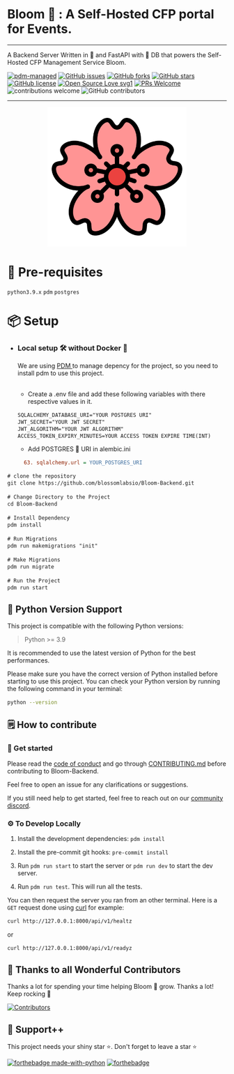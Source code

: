 # Bloom 🌺 : A Self-Hosted CFP portal for Events.

<hr>
A Backend Server Written in 🐍 and FastAPI with 🐘 DB that powers the Self-Hosted CFP Management Service Bloom.

[![pdm-managed](https://img.shields.io/badge/pdm-managed-blueviolet)](https://pdm.fming.dev)
[![GitHub issues](https://img.shields.io/github/issues/blossomlabsio/Bloom-Backend)](https://github.com/blossomlabsio/Bloom-Backend)
[![GitHub forks](https://img.shields.io/github/forks/blossomlabsio/Bloom-Backend)](https://github.com/blossomlabsio/Bloom-Backend)
[![GitHub stars](https://img.shields.io/github/stars/blossomlabsio/Bloom-Backend)](https://github.com/blossomlabsio/Bloom-Backend/stargazers)
[![GitHub license](https://img.shields.io/github/license/blossomlabsio/Bloom-Backend)](https://github.com/blossomlabsio/Bloom-Backend/blob/main/LICENSE)
[![Open Source Love svg1](https://badges.frapsoft.com/os/v1/open-source.svg?v=103)](https://github.com/ellerbrock/open-source-badges/) [![PRs Welcome](https://img.shields.io/badge/PRs-welcome-brightgreen.svg?style=flat-square)](http://makeapullrequest.com) ![contributions welcome](https://img.shields.io/static/v1.svg?label=Contributions&message=Welcome&color=0059b3&style=flat-square) ![GitHub contributors](https://img.shields.io/github/contributors-anon/blossomlabsio/Bloom-Backend)
<br>

<hr>
<p align="center">
    <img width="320" height="320" src="artwork/4388667.png" alt="Material Bread logo">
</p>

# 🤔 Pre-requisites

`python3.9.x`
`pdm`
`postgres`

# 📦 Setup

- <h3> Local setup 🛠️ without Docker 🐳 </h3>
  <p>
  We are using <a href="https://pdm.fming.dev/latest/"> PDM </a> to manage depency for the project, so you need to install pdm to use this project.
  </p>
  <br>

  - Create a .env file and add these following variables with there respective values in it.

  ```env
  SQLALCHEMY_DATABASE_URI="YOUR POSTGRES URI"
  JWT_SECRET="YOUR JWT SECRET"
  JWT_ALGORITHM="YOUR JWT ALGORITHM"
  ACCESS_TOKEN_EXPIRY_MINUTES=YOUR ACCESS TOKEN EXPIRE TIME(INT)
  ```

  - Add POSTGRES 🐘 URI in alembic.ini

  ```ini
    63. sqlalchemy.url = YOUR_POSTGRES_URI
  ```

```commandline
# clone the repository
git clone https://github.com/blossomlabsio/Bloom-Backend.git

# Change Directory to the Project
cd Bloom-Backend

# Install Dependency
pdm install

# Run Migrations
pdm run makemigrations "init"

# Make Migrations
pdm run migrate

# Run the Project
pdm run start
```

## 🐍 Python Version Support

This project is compatible with the following Python versions:

> Python >= 3.9

It is recommended to use the latest version of Python for the best performances.

Please make sure you have the correct version of Python installed before starting to use
this project. You can check your Python version by running the following command in your
terminal:

```bash
python --version
```

## 🗒️ How to contribute

### 🏁 Get started

Please read the [code of conduct](https://github.com/blossomlabsio/Bloom-Backend/blob/main/CODE_OF_CONDUCT.md) and go through [CONTRIBUTING.md](https://github.com/blossomlabsio/Bloom-Backend/blob/main/CONTRIBUTING.md) before contributing to Bloom-Backend.

Feel free to open an issue for any clarifications or suggestions.

If you still need help to get started, feel free to reach out on our [community discord](https://discord.gg/8nzWAXuWN).

### ⚙️ To Develop Locally

1. Install the development dependencies: `pdm install`

2. Install the pre-commit git hooks: `pre-commit install`

3. Run `pdm run start` to start the server or `pdm run dev` to start the dev server.

4. Run `pdm run test`. This will run all the tests.

You can then request the server you ran from an other terminal. Here is a `GET` request done using [curl](https://curl.se/) for example:

```bash
curl http://127.0.0.1:8000/api/v1/healtz
```

or

```bash
curl http://127.0.0.1:8000/api/v1/readyz
```

## 💪 Thanks to all Wonderful Contributors

Thanks a lot for spending your time helping Bloom 🌺 grow.
Thanks a lot! Keep rocking 🍻

[![Contributors](https://contrib.rocks/image?repo=blossomlabsio/Bloom-Backend)](https://github.com/blossomlabsio/Bloom-Backend/graphs/contributors)

## 🙏 Support++

This project needs your shiny star ⭐.
Don't forget to leave a star ⭐️

[![forthebadge made-with-python](http://ForTheBadge.com/images/badges/made-with-python.svg)](https://www.python.org/) [![forthebadge](https://forthebadge.com/images/badges/built-with-love.svg)](https://forthebadge.com)
